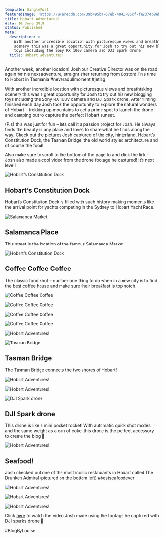 ```yaml
---
template: SinglePost
featuredImage: 'https://ucarecdn.com/39b495b0-67eb-4041-86cf-fe2374b8eb33/'
title: Hobart Adventures!
date: 10 June 2018
status: Published
meta:
  description: >-
    With another incredible location with picturesque views and breathtaking
    scenery this was a great opportunity for Josh to try out his new blogging
    toys including the Sony RX 100v camera and DJI Spark drone
  title: Hobart Adventures!
---
```

Another week, another location! Josh our Creative Director was on the road again for his next adventure, straight after returning from Boston! This time to Hobart in Tasmania #neveradullmoment #jetlag

With another incredible location with picturesque views and breathtaking scenery this was a great opportunity for Josh to try out his new blogging toys including the Sony RX 100v camera and DJI Spark drone. After filming finished each day Josh took the opportunity to explore the natural wonders of Hobart – trekking up mountains to get a prime spot to launch the drone and camping out to capture the perfect Hobart sunset.

(P.s) this was just for fun – lets call it a passion project for Josh. He always finds the beauty in any place and loves to share what he finds along the way. Check out the pictures Josh captured of the city, hinterland, Hobart’s Constitution Dock, the Tasman Bridge, the old world styled architecture and of course the food!

Also make sure to scroll to the bottom of the page to and click the link – Josh also made a cool video from the drone footage he captured! It’s next level!

![Hobart’s Constitution Dock](https://ucarecdn.com/deb10afe-33d7-436e-8b9c-96668a456443/)

## Hobart’s Constitution Dock

Hobart’s Constitution Dock is filled with such history making moments like the arrival point for yachts competing in the Sydney to Hobart Yacht Race.

![Salamanca Market.](https://ucarecdn.com/2ccdccb0-337e-41b9-815c-0009a6ace882/)

## Salamanca Place

This street is the location of the famous Salamanca Market.

![Hobart’s Constitution Dock](https://ucarecdn.com/51a5757c-eb5c-4981-b338-96404baa4b5d/)

## Coffee Coffee Coffee

The classic food shot – number one thing to do when in a new city is to find the best coffee house and make sure their breakfast is top notch.

![Coffee Coffee Coffee](https://ucarecdn.com/6219bf66-f93e-43f8-bce1-25a6b5f9100e/)

![Coffee Coffee Coffee](https://ucarecdn.com/8352e6f8-d13e-4260-a99c-498cabb1f39b/)

![Coffee Coffee Coffee](https://ucarecdn.com/40f88ca1-57fc-4e42-9c04-aeff4d79cf24/)

![Coffee Coffee Coffee](https://ucarecdn.com/d6a168b5-a44e-4dd9-8c14-cedec10b411d/)

![Hobart Adventures!](https://ucarecdn.com/413dea57-5f6d-402b-be42-d6e160e580a9/)

![Tasman Bridge](https://ucarecdn.com/5099069e-f809-4208-adce-c9def7f6f212/)

## Tasman Bridge

The Tasman Bridge connects the two shores of Hobart!

![Hobart Adventures!](https://ucarecdn.com/5fe2fa9c-e534-4dee-9058-885b9c3edeb7/)

![Hobart Adventures!](https://ucarecdn.com/b828bab9-9881-4cc4-980a-539d1dec17b8/)

![DJI Spark drone](https://ucarecdn.com/a71b1ed2-c2f4-4751-929e-7b41c921fb16/)

## DJI Spark drone

This drone is like a mini pocket rocket! With automatic quick shot modes and the same weight as a can of coke, this drone is the perfect accessory to create the blog 🙂

![Hobart Adventures!](https://ucarecdn.com/30e14877-2f42-410e-8b8c-c83f8e86ee11/)

## Seafood!

Josh checked out one of the most iconic restaurants in Hobart called The Drunken Admiral (pictured on the bottom left) #bestseafoodever

![Hobart Adventures!](https://ucarecdn.com/fd12c710-9f30-4b7d-ba27-3c143249d0eb/)

![Hobart Adventures!](https://ucarecdn.com/f41e4255-7ff8-414b-a080-fd0b77ae8a81/)

![Hobart Adventures!](https://ucarecdn.com/cd990202-7b21-4aee-af91-a04791d0ddf5/)

Click [here](https://www.instagram.com/p/BjZl1-GAwNh/?hl=en&taken-by=theeditsuite) to watch the video Josh made using the footage he captured with DJI sparks drone 🙂

\#BlogByLouise
